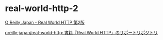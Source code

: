 # real-world-http-2
[O'Reilly Japan - Real World HTTP 第2版](https://www.oreilly.co.jp/books/9784873119038/)

[oreilly-japan/real-world-http: 書籍『Real World HTTP』のサポートリポジトリ](https://github.com/oreilly-japan/real-world-http)
